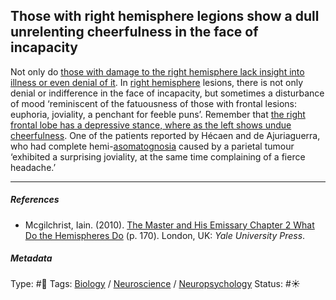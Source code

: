 ## Those with right hemisphere legions show a dull unrelenting cheerfulness in the face of incapacity

Not only do [those with damage to the right hemisphere lack insight into illness or even denial of it](Those%20with%20damage%20to%20the%20right%20hemisphere%20lack%20insight%20into%20illness%20or%20even%20denial%20of%20it.md). In [right hemisphere](Right%20hemisphere.md) lesions, there is not only denial or indifference in the face of incapacity, but sometimes a disturbance of mood ‘reminiscent of the fatuousness of those with frontal lesions: euphoria, joviality, a penchant for feeble puns’. Remember that [the right frontal lobe has a depressive stance, where as the left shows undue cheerfulness](The%20right%20frontal%20lobe%20has%20a%20depressive%20stance,%20where%20as%20the%20left%20shows%20undue%20cheerfulness.md). One of the patients reported by Hécaen and de Ajuriaguerra, who had complete hemi-[asomatognosia]() caused by a parietal tumour ‘exhibited a surprising joviality, at the same time complaining of a fierce headache.’

---

##### References

* Mcgilchrist, Iain. (2010). [The Master and His Emissary Chapter 2 What Do the Hemispheres Do](The%20Master%20and%20His%20Emissary%20Chapter%202%20What%20Do%20the%20Hemispheres%20Do.md) (p. 170). London, UK: *Yale University Press*.

##### Metadata

Type: #🔴 
Tags: [Biology]() / [Neuroscience](Neuroscience.md) / [Neuropsychology](Neuropsychology.md) 
Status: #☀️ 
